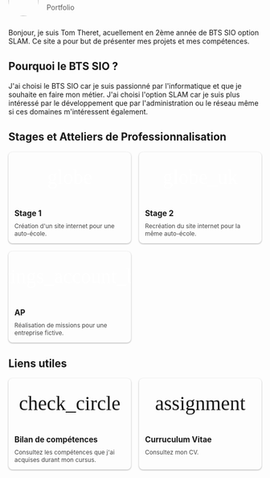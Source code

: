 <div class="head_container">
  <img
    src="https://avatars.githubusercontent.com/u/33373907?v=4"
    class="logo_main"
  />
  <div class="head_title">
    <p class="head_title_1">
      Tom Theret - BTS SIO
    </p>
    <p class="head_title_2">
      Portfolio
    </p>
  </div>
</div>

Bonjour, je suis Tom Theret, acuellement en 2ème année de BTS SIO option SLAM. Ce site a pour but de présenter mes projets et mes compétences.

## Pourquoi le BTS SIO ?

J'ai choisi le BTS SIO car je suis passionné par l'informatique et que je souhaite en faire mon métier. J'ai choisi l'option SLAM car je suis plus intéressé par le développement que par l'administration ou le réseau même si ces domaines m'intéressent également.

## Stages et Atteliers de Professionnalisation

<div class="cards">
  <a href="/st1/intro" class="card">
    <span class="material-symbols-outlined">
      globe
    </span>
    <h3>Stage 1</h3>
    <p>
      Création d'un site internet pour une auto-école.
    </p>
  </a>
  <a href="/st2/intro" class="card">
    <span class="material-symbols-outlined">
      globe_uk
    </span>
    <h3>Stage 2</h3>
    <p>
      Recréation du site internet pour la même auto-école.
    </p>
  </a>
  <a href="/ap/intro" class="card">
    <span class="material-symbols-outlined">
    settings_account_box
    </span>
    <h3>AP</h3>
    <p>
      Réalisation de missions pour une entreprise fictive.
    </p>
  </a>
</div>

## Liens utiles

<div class="cards">
  <a href="assets/tabcomp.pdf" target="blank" class="card card_secondary">
    <span class="material-symbols-outlined">
      check_circle
    </span>
    <h3>Bilan de compétences</h3>
    <p>
      Consultez les compétences que j'ai acquises durant mon cursus.
    </p>
  </a>
  <a href="assets/cv.pdf" class="card card_secondary">
    <span class="material-symbols-outlined">
      assignment
    </span>
    <h3>Curruculum Vitae</h3>
    <p>
        Consultez mon CV.
    </p>
  </a>
</div>


<style>
  @import url('https://fonts.googleapis.com/css2?family=Material+Symbols+Outlined');

  .material-symbols-outlined {
    font-family: 'Material Symbols Outlined';
    font-weight: normal;
    font-style: normal;
    font-size: 24px;  /* Preferred icon size */
    display: inline-block;
    line-height: 1;
    text-transform: none;
    letter-spacing: normal;
    word-wrap: normal;
    white-space: nowrap;
    direction: ltr;
  }

  #_1, h1 {
    visibility: hidden;
  }
  .head_container {
    display: flex;
    align-items: center;
    justify-content: flex-start;
    gap: 16px;
    margin-bottom: 24px;
    margin-top: -78px;
  }
  .logo_main {
    width: 60px;
    height: 60px;
    border-radius: 50%;
  }
  .head_title {
    display: flex;
    flex-direction: column;
    gap: 4px;
  }
  .head_title_1 {
    margin: 0;
    font-size: 1.3em;
    line-height: 1.2;
    font-weight: bold;
  }

  .head_title_2 {
    margin: 0;
    font-size: 1em;
    line-height: 1.2;
    opacity: 0.7;
  }

  .cards {
    display: grid;
    grid-template-columns: repeat(auto-fill, minmax(200px, 1fr));
    gap: 16px;
  }

  .card {
    display: flex;
    flex-direction: column;
    gap: 0px;
    padding: 0px;
    border-radius: 8px;

    background-color: var(--md-admonition-bg-color);
    border: 1px solid var(--md-default-fg-color--lighter);

    text-decoration: none;
    color: var(--md-default-fg-color);

    overflow: hidden;

    box-shadow: 0px 1px 3px #00000055;
  }

  .card:hover {
    box-shadow: 0px 2px 6px #00000055;
    transform: translateY(-2px);
  }

  .card * {
    margin: 0;
    padding: 0;
    text-decoration: none;
    color: var(--md-default-fg-color);
  }

  .card .material-symbols-outlined {
    padding: 10px;
    background-color: var(--md-primary-fg-color);

    height: 80px;

    display: flex;
    align-items: center;
    justify-content: center;
    
    color: #fff;
    font-size: 40px;
  }

  .card_secondary .material-symbols-outlined {
    background-color: var(--md-default-fg-color--lightest);
    color: var(--md-admonition-fg-color);
  }

  .card h3 {
    font-size: 1.1em;
    font-weight: bold;
    text-align: left;
    margin: 12px 12px;
    padding: 0;
    margin-bottom: 8px;
  }

  .card p {
    font-size: 0.85em;
    opacity: 0.8;
    text-align: left;
    margin: 0 12px;
    padding: 0;
    margin-bottom: 12px;
  }
</style>